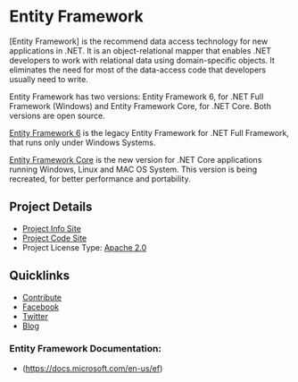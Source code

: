 # Entity Framework

[Entity Framework] is the recommend data access technology for new applications in .NET. It is an object-relational mapper that enables .NET developers to work with relational data using domain-specific objects. It eliminates the need for most of the data-access code that developers usually need to write.

Entity Framework has two versions: Entity Framework 6, for .NET Full Framework (Windows) and Entity Framework Core, for .NET Core. Both versions are open source.

[Entity Framework 6](https://github.com/aspnet/EntityFramework6) is the legacy Entity Framework for .NET Full Framework, that runs only under Windows Systems.

[Entity Framework Core](https://github.com/aspnet/EntityFrameworkCore) is the new version for .NET Core applications running Windows, Linux and MAC OS System. This version is being recreated, for better performance and portability. 

## Project Details
* [Project Info Site](https://github.com/aspnet/EntityFramework/wiki)
* [Project Code Site](https://github.com/aspnet/EntityFramework)
* Project License Type: [Apache 2.0](https://github.com/aspnet/EntityFrameworkCore/blob/master/LICENSE.txt)

## Quicklinks

* [Contribute](https://github.com/aspnet/EntityFramework/wiki/Getting-and-Building-the-Code)
* [Facebook](https://www.facebook.com/efmagicunicorns) 
* [Twitter](https://twitter.com/efmagicunicorns) 
* [Blog](https://blogs.msdn.microsoft.com/dotnet/tag/entity-framework)

### Entity Framework Documentation:
* (https://docs.microsoft.com/en-us/ef)

